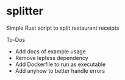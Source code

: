 # splitter

Simple Rust script to split restaurant receipts

To-Dos

- Add docs of example usage
- Remove leptess dependency
- Add Dockerfile to run as executable
- Add anyhow to better handle errors
